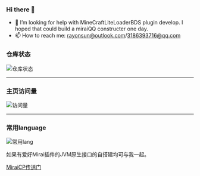 ### Hi there 👋

<!--
**arctic603/arctic603** is a ✨ _special_ ✨ repository because its `README.md` (this file) appears on your GitHub profile.

Here are some ideas to get you started:

-->

- 🤔 I’m looking for help with MineCraftLiteLoaderBDS plugin develop. I hoped that could build a miraiQQ constructer one day.
- 📫 How to reach me: rayonsun@outlook.com/3186393716@qq.com

### 仓库状态
![仓库状态](https://github-readme-stats.vercel.app/api?username=arctic603&show_icons=true&theme=tokyonight)
***

### 主页访问量
![访问量](https://profile-counter.glitch.me/arctic603/count.svg)
***

### 常用language
![常用lang](https://github-readme-stats.vercel.app/api/top-langs/?username=arctic603&layout=compact&theme=tokyonight)

如果有爱好Mirai插件的JVM原生接口的自搭建均可与我一起。

[MiraiCP传送门](https://github.com/Nambers/MiraiCP)
